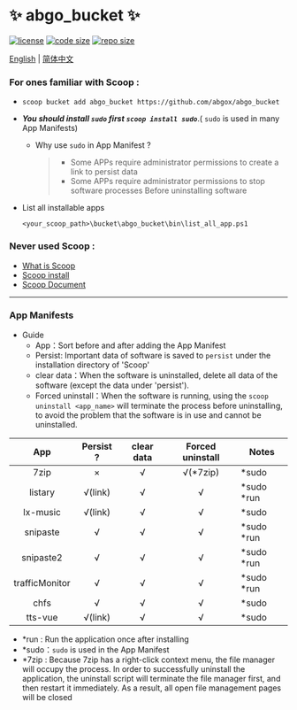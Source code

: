# ✨ abgo_bucket ✨

[![license](https://img.shields.io/github/license/abgox/abgo_bucket)](https://github.com/ivaquero/scoopet/blob/master/LICENSE)
[![code size](https://img.shields.io/github/languages/code-size/abgox/abgo_bucket.svg)](https://img.shields.io/github/languages/code-size/abgox/abgo_bucket.svg)
[![repo size](https://img.shields.io/github/repo-size/abgox/abgo_bucket.svg)](https://img.shields.io/github/repo-size/abgox/abgo_bucket.svg)

<p align="left">
<a href="README_EN.md">English</a> |
<a href="README.md">简体中文</a>
</p>

### For ones familiar with Scoop :

-   `scoop bucket add abgo_bucket https://github.com/abgox/abgo_bucket`
-   _**You should install `sudo` first `scoop install sudo`**_.( `sudo` is used in many App Manifests)
    -   Why use `sudo` in App Manifest ?
        > -   Some APPs require administrator permissions to create a link to persist data
        > -   Some APPs require administrator permissions to stop software processes Before uninstalling software
-   List all installable apps

    ```powershell>
    <your_scoop_path>\bucket\abgo_bucket\bin\list_all_app.ps1
    ```

### Never used Scoop :

-   [What is Scoop](https://github.com/ScoopInstaller/Scoop)
-   [Scoop install](https://github.com/ScoopInstaller/Install)
-   [Scoop Document](https://github.com/ScoopInstaller/Scoop/wiki)

---

### App Manifests

-   Guide
    -   App：Sort before and after adding the App Manifest
    -   Persist: Important data of software is saved to `persist` under the installation directory of 'Scoop'
    -   clear data：When the software is uninstalled, delete all data of the software (except the data under 'persist').
    -   Forced uninstall：When the software is running, using the `scoop uninstall <app_name>` will terminate the process before uninstalling, to avoid the problem that the software is in use and cannot be uninstalled.

|      App       | Persist ? | clear data | Forced uninstall | Notes        |
| :------------: | :-------: | :--------: | :--------------: | ------------ |
|      7zip      |     ×     |     √      |    √(\*7zip)     | \*sudo       |
|    listary     |  √(link)  |     √      |        √         | \*sudo \*run |
|    lx-music    |  √(link)  |     √      |        √         | \*sudo       |
|    snipaste    |     √     |     √      |        √         | \*sudo \*run |
|   snipaste2    |     √     |     √      |        √         | \*sudo \*run |
| trafficMonitor |     √     |     √      |        √         | \*sudo \*run |
|      chfs      |     √     |     √      |        √         | \*sudo       |
|    tts-vue     |  √(link)  |     √      |        √         | \*sudo       |

-   \*run : Run the application once after installing
-   \*sudo：`sudo` is used in the App Manifest
-   \*7zip : Because 7zip has a right-click context menu, the file manager will occupy the process. In order to successfully uninstall the application, the uninstall script will terminate the file manager first, and then restart it immediately. As a result, all open file management pages will be closed

